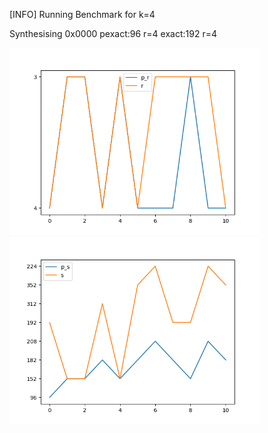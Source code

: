 [INFO] Running Benchmark for k=4

Synthesising 0x0000 pexact:96 r=4 exact:192 r=4

<img src=benchmark_r0.png width=400 heigth=400>

<img src=benchmark_s0.png width=400 heigth=400>

